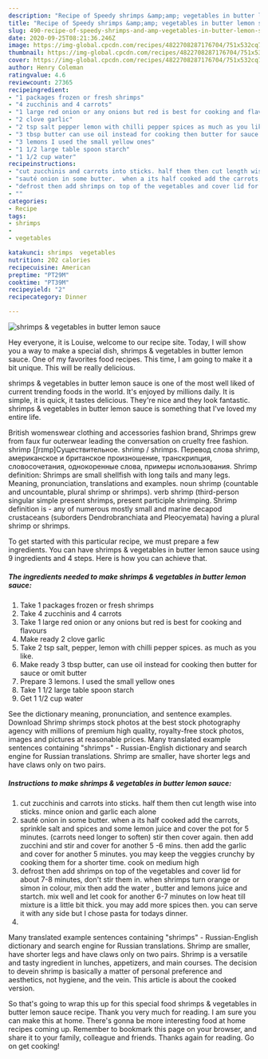 ```yaml
---
description: "Recipe of Speedy shrimps &amp;amp; vegetables in butter lemon sauce"
title: "Recipe of Speedy shrimps &amp;amp; vegetables in butter lemon sauce"
slug: 490-recipe-of-speedy-shrimps-and-amp-vegetables-in-butter-lemon-sauce
date: 2020-09-25T08:21:36.246Z
image: https://img-global.cpcdn.com/recipes/4822708287176704/751x532cq70/shrimps-vegetables-in-butter-lemon-sauce-recipe-main-photo.jpg
thumbnail: https://img-global.cpcdn.com/recipes/4822708287176704/751x532cq70/shrimps-vegetables-in-butter-lemon-sauce-recipe-main-photo.jpg
cover: https://img-global.cpcdn.com/recipes/4822708287176704/751x532cq70/shrimps-vegetables-in-butter-lemon-sauce-recipe-main-photo.jpg
author: Henry Coleman
ratingvalue: 4.6
reviewcount: 27365
recipeingredient:
- "1 packages frozen or fresh shrimps"
- "4 zucchinis and 4 carrots"
- "1 large red onion or any onions but red is best for cooking and flavours"
- "2 clove garlic"
- "2 tsp salt pepper lemon with chilli pepper spices as much as you like"
- "3 tbsp butter can use oil instead for cooking then butter for sauce or omit butter"
- "3 lemons I used the small yellow ones"
- "1 1/2 large table spoon starch"
- "1 1/2 cup water"
recipeinstructions:
- "cut zucchinis and carrots into sticks. half them then cut length wise into sticks. mince onion and garlic each alone"
- "sauté onion in some butter.  when a its half cooked add the carrots, sprinkle salt and spices and some lemon juice and cover the pot for 5 minutes. (carrots need longer to soften) stir then cover again. then add zucchini and stir and cover for another 5 -6 mins. then add the garlic and cover for another 5 minutes. you may keep the veggies crunchy by cooking them for a shorter time. cook on medium high"
- "defrost then add shrimps on top of the vegetables and cover lid for about 7-8 minutes, don&#39;t stir them in. when shrimps turn orange or simon in colour,  mix then add the water , butter and lemons juice and startch. mix well and let cook for another 6-7 minutes on low heat till mixture is a little bit thick. you may add more spices then. you can serve it with any side but I chose pasta for todays dinner."
- ""
categories:
- Recipe
tags:
- shrimps
- 
- vegetables

katakunci: shrimps  vegetables 
nutrition: 202 calories
recipecuisine: American
preptime: "PT29M"
cooktime: "PT39M"
recipeyield: "2"
recipecategory: Dinner

---
```



![shrimps &amp; vegetables in butter lemon sauce](https://img-global.cpcdn.com/recipes/4822708287176704/751x532cq70/shrimps-vegetables-in-butter-lemon-sauce-recipe-main-photo.jpg)

Hey everyone, it is Louise, welcome to our recipe site. Today, I will show you a way to make a special dish, shrimps &amp; vegetables in butter lemon sauce. One of my favorites food recipes. This time, I am going to make it a bit unique. This will be really delicious.

shrimps &amp; vegetables in butter lemon sauce is one of the most well liked of current trending foods in the world. It's enjoyed by millions daily. It is simple, it is quick, it tastes delicious. They're nice and they look fantastic. shrimps &amp; vegetables in butter lemon sauce is something that I've loved my entire life.

British womenswear clothing and accessories fashion brand, Shrimps grew from faux fur outerwear leading the conversation on cruelty free fashion. shrimp [ʃrɪmp]Существительное. shrimp / shrimps. Перевод слова shrimp, американское и британское произношение, транскрипция, словосочетания, однокоренные слова, примеры использования. Shrimp definition: Shrimps are small shellfish with long tails and many legs. Meaning, pronunciation, translations and examples. noun shrimp (countable and uncountable, plural shrimp or shrimps). verb shrimp (third-person singular simple present shrimps, present participle shrimping. Shrimp definition is - any of numerous mostly small and marine decapod crustaceans (suborders Dendrobranchiata and Pleocyemata) having a plural shrimp or shrimps.


To get started with this particular recipe, we must prepare a few ingredients. You can have shrimps &amp; vegetables in butter lemon sauce using 9 ingredients and 4 steps. Here is how you can achieve that.

<!--inarticleads1-->

##### The ingredients needed to make shrimps &amp; vegetables in butter lemon sauce:

1. Take 1 packages frozen or fresh shrimps
1. Take 4 zucchinis and 4 carrots
1. Take 1 large red onion or any onions but red is best for cooking and flavours
1. Make ready 2 clove garlic
1. Take 2 tsp salt, pepper, lemon with chilli pepper spices. as much as you like.
1. Make ready 3 tbsp butter, can use oil instead for cooking then butter for sauce or omit butter
1. Prepare 3 lemons. I used the small yellow ones
1. Take 1 1/2 large table spoon starch
1. Get 1 1/2 cup water


See the dictionary meaning, pronunciation, and sentence examples. Download Shrimp shrimps stock photos at the best stock photography agency with millions of premium high quality, royalty-free stock photos, images and pictures at reasonable prices. Many translated example sentences containing &#34;shrimps&#34; - Russian-English dictionary and search engine for Russian translations. Shrimp are smaller, have shorter legs and have claws only on two pairs. 

<!--inarticleads2-->

##### Instructions to make shrimps &amp; vegetables in butter lemon sauce:

1. cut zucchinis and carrots into sticks. half them then cut length wise into sticks. mince onion and garlic each alone
1. sauté onion in some butter.  when a its half cooked add the carrots, sprinkle salt and spices and some lemon juice and cover the pot for 5 minutes. (carrots need longer to soften) stir then cover again. then add zucchini and stir and cover for another 5 -6 mins. then add the garlic and cover for another 5 minutes. you may keep the veggies crunchy by cooking them for a shorter time. cook on medium high
1. defrost then add shrimps on top of the vegetables and cover lid for about 7-8 minutes, don&#39;t stir them in. when shrimps turn orange or simon in colour,  mix then add the water , butter and lemons juice and startch. mix well and let cook for another 6-7 minutes on low heat till mixture is a little bit thick. you may add more spices then. you can serve it with any side but I chose pasta for todays dinner.
1. 


Many translated example sentences containing &#34;shrimps&#34; - Russian-English dictionary and search engine for Russian translations. Shrimp are smaller, have shorter legs and have claws only on two pairs. Shrimp is a versatile and tasty ingredient in lunches, appetizers, and main courses. The decision to devein shrimp is basically a matter of personal preference and aesthetics, not hygiene, and the vein. This article is about the cooked version. 

So that's going to wrap this up for this special food shrimps &amp; vegetables in butter lemon sauce recipe. Thank you very much for reading. I am sure you can make this at home. There's gonna be more interesting food at home recipes coming up. Remember to bookmark this page on your browser, and share it to your family, colleague and friends. Thanks again for reading. Go on get cooking!

